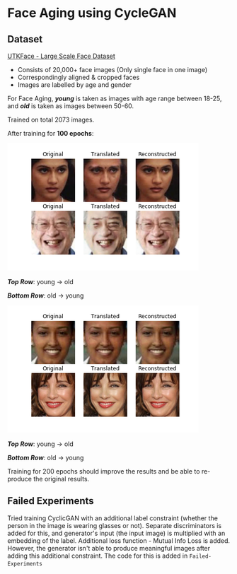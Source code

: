 # Face Aging using CycleGAN

## Dataset

[UTKFace - Large Scale Face Dataset](https://susanqq.github.io/UTKFace/)

- Consists of 20,000+ face images (Only single face in one image)
- Correspondingly aligned & cropped faces
- Images are labelled by age and gender

For Face Aging, _**young**_ is taken as images with age range between 18-25, and ***old*** is taken as images between 50-60.

Trained on total 2073 images.

After training for **100 epochs**:

![100_1](100_1.png)

***Top Row***:         young -> old

***Bottom Row***:  old -> young

![100_2](100_2.png)

***Top Row***:         young -> old

***Bottom Row***:  old -> young

Training for 200 epochs should improve the results and be able to re-produce the original results.

## Failed Experiments

Tried training CyclicGAN with an additional label constraint (whether the person in the image is wearing glasses or not). 
Separate discriminators is added for this, and generator's input (the input image) is multiplied with an embedding of the label.
Additional loss function - Mutual Info Loss is added.
However, the generator isn't able to produce meaningful images after adding this additional constraint.
The code for this is added in `Failed-Experiments`